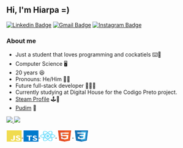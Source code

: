 ## Hi, I'm Hiarpa =)
[![Linkedin Badge](https://img.shields.io/badge/LinkedIn-0077B5?style=for-the-badge&logo=linkedin&logoColor=white&link=https://www.linkedin.com/in/hiarpa/)](https://www.linkedin.com/in/hiarpa/)
[![Gmail Badge](https://img.shields.io/badge/Gmail-D14836?style=for-the-badge&logo=gmail&logoColor=white&link=mailto:hiarpanetto@gmail.com)](mailto:hiarpanetto@gmail.com)
[![Instagram Badge](https://img.shields.io/badge/-Instagram-%23E4405F?style=for-the-badge&logo=instagram&logoColor=white&link=https://instagram.com/hiarpa)](https://instagram.com/hiarpa)

### About me
- Just a student that loves programming and cockatiels ⌨️🐤
- Computer Science 🖥️ 
- 20 years 😆 
- Pronouns: He/Him 🙋‍♂️ 
- Future full-stack developer 👨🏿‍💻
- Currently studying at Digital House for the Codigo Preto project.
- [Steam Profile](https://steamcommunity.com/id/hiarpa) 🕹️🔧
- [Pudim](http://pudim.com.br) 🍮


<div>
  <a href="https://github.com/hiarpa">
  <img height="165em" src="https://github-readme-stats.vercel.app/api?username=hiarpa&show_icons=true&theme=tokyonight&include_all_commits=true&count_private=true"/>
  <img height="165em" src="https://github-readme-stats.vercel.app/api/top-langs/?username=hiarpa&layout=compact&langs_count=7&theme=tokyonight"/>
</div>

<div style="display: inline_block"><br>
  <img align="center" alt="Js" height="30" width="40" src="https://raw.githubusercontent.com/devicons/devicon/master/icons/javascript/javascript-plain.svg">
  <img align="center" alt="Ts" height="30" width="40" src="https://raw.githubusercontent.com/devicons/devicon/master/icons/typescript/typescript-plain.svg">
  <img align="center" alt="React" height="30" width="40" src="https://raw.githubusercontent.com/devicons/devicon/master/icons/react/react-original.svg">
  <img align="center" alt="HTML" height="30" width="40" src="https://raw.githubusercontent.com/devicons/devicon/master/icons/html5/html5-original.svg">
  <img align="center" alt="CSS" height="30" width="40" src="https://raw.githubusercontent.com/devicons/devicon/master/icons/css3/css3-original.svg">
</div>

